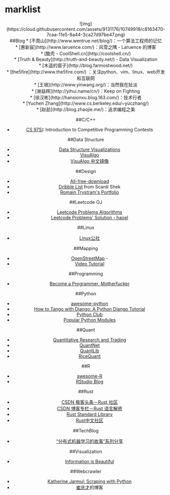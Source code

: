 # marklist
<div align="center">![img](https://cloud.githubusercontent.com/assets/9131176/10749918/c8163470-7caa-11e5-8a44-3ca27d97be47.png)</br>
##Blog
* [不周山](http://www.wentrue.net/blog/)：一个算法工程师的记忆</br>
* [惠新宸](http://www.laruence.com/)：风雪之隅 - Laruence 的博客</br>
* [酷壳 - CoolShell.cn](http://coolshell.cn/)</br>
* [Truth & Beauty](http://truth-and-beauty.net/) - Data Visualization</br>
* [木遥的窗子](http://blog.farmostwood.net/)</br>
* [the5fire](http://www.the5fire.com/) ：关注python、vim、linux、web开发和互联网</br>
* [王垠](http://www.yinwang.org/)：当然我在扯淡</br>
* [谢益辉](http://yihui.name/cn/)：Keep on Fighting</br>
* [徐汉彬](http://hansionxu.blog.163.com/)：技术行者</br>
* [Yuchen Zhang](http://www.cs.berkeley.edu/~yuczhang/)</br>
* [赵劼](http://blog.zhaojie.me/)：追求编程之美</br>

##C/C++
* [CS 97SI](http://web.stanford.edu/class/cs97si/): Introduction to Competitive Programming Contests</br>

##Data Structure
* [Data Structure Visualizations](https://www.cs.usfca.edu/~galles/visualization/Algorithms.html)</br>
* [VisuAlgo](http://visualgo.net/)</br>
* [VisuAlgo 中文镜像](http://zh.visualgo.net/)</br>

##Design
* [All-free-download](http://all-free-download.com)</br>
* [Dribble List](https://dribbble.com/ShekXiang/following) from Scardi Shek</br>
* [Romain Trystram's Portfolio](http://laylow.prosite.com/)</br>

##Leetcode OJ
* [Leetcode Problems Algorithms](https://leetcode.com/problemset/algorithms/)</br>
* [Leetcode Problems' Solution - haoel](https://github.com/haoel/leetcode)</br>

##Linux
* [Linux公社](https://www.linuxidc.com)</br>

##Mapping
* [OpenStreetMap](http://www.openstreetmap.org) - 
* [Video Tutorial](http://wiki.openstreetmap.org/wiki/Video_tutorials)</br>

##Programming
* [Become a Programmer, Motherfucker](http://programming-motherfucker.com/become.html)</br>

##Python
* [awesome-python](https://github.com/vinta/awesome-python)</br>
* [How to Tango with Django: A Python Django Tutorial](http://www.tangowithdjango.com/)</br>
* [Python Club](http://www.pythonclub.org/start)</br>
* [Popular Python Modules](http://www.programcreek.com/python/index/module/list)</br>

##Quant
* [Quantitative Research and Trading](http://jonathankinlay.com/)</br>
* [QuantNet](https://www.quantnet.com/)</br>
* [QuantLib](https://github.com/lballabio/quantlib)</br>
* [RiceQuant](https://www.ricequant.com/)</br>

##R
* [awesome-R](https://github.com/qinwf/awesome-R#graphic-displays)</br>
* [RStudio Blog ](http://blog.rstudio.org/)</br>

##Rust
* [CSDN 极客头条－Rust 社区](https://geek.csdn.net/forum/8)</br>
* [CSDN 博客专栏－Rust 语言解惑](https://blog.csdn.net/column/details/rust.html?page=1)</br>
* [Rust Standard Library](https://doc.rust-lang.org/std/)</br>
* [Rust中文社区](https://www.rust.cc)</br>

##TechBlog
* [“分布式机器学习的故事”系列分享](http://cxwangyi.github.io/notes/2014-01-20-distributed-machine-learning.html)</br>

##Visualization
* [Information is Beautiful](http://www.informationisbeautiful.net/)</br>

##Webcrawler
* [Katherine Jarmul: Scraping with Python](https://www.youtube.com/watch?t=2042&v=p1iX0uxM1w8)</br>
* [崔庆才](http://cuiqingcai.com/)的博客</br>
